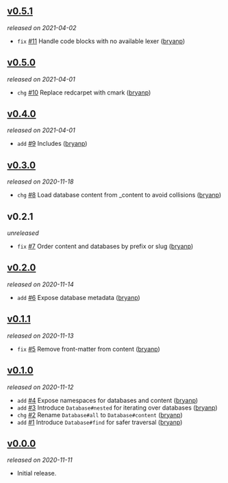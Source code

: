 ## [v0.5.1](https://github.com/metabahn/contentfs/releases/tag/v0.5.1)

*released on 2021-04-02*

  * `fix` [#11](https://github.com/metabahn/contentfs/pull/11) Handle code blocks with no available lexer ([bryanp](https://github.com/bryanp))

## [v0.5.0](https://github.com/metabahn/contentfs/releases/tag/v0.5.0)

*released on 2021-04-01*

  * `chg` [#10](https://github.com/metabahn/contentfs/pull/10) Replace redcarpet with cmark ([bryanp](https://github.com/bryanp))

## [v0.4.0](https://github.com/metabahn/contentfs/releases/tag/v0.4.0)

*released on 2021-04-01*

  * `add` [#9](https://github.com/metabahn/contentfs/pull/9) Includes ([bryanp](https://github.com/bryanp))

## [v0.3.0](https://github.com/metabahn/contentfs/releases/tag/v0.3.0)

*released on 2020-11-18*

  * `chg` [#8](https://github.com/metabahn/contentfs/pull/8) Load database content from _content to avoid collisions ([bryanp](https://github.com/bryanp))

## v0.2.1

*unreleased*

  * `fix` [#7](https://github.com/metabahn/contentfs/pull/7) Order content and databases by prefix or slug ([bryanp](https://github.com/bryanp))

## [v0.2.0](https://github.com/metabahn/contentfs/releases/tag/v0.2.0)

*released on 2020-11-14*

  * `add` [#6](https://github.com/metabahn/contentfs/pull/6) Expose database metadata ([bryanp](https://github.com/bryanp))

## [v0.1.1](https://github.com/metabahn/contentfs/releases/tag/v0.1.1)

*released on 2020-11-13*

  * `fix` [#5](https://github.com/metabahn/contentfs/pull/5) Remove front-matter from content ([bryanp](https://github.com/bryanp))

## [v0.1.0](https://github.com/metabahn/contentfs/releases/tag/v0.1.0)

*released on 2020-11-12*

  * `add` [#4](https://github.com/metabahn/contentfs/pull/4) Expose namespaces for databases and content ([bryanp](https://github.com/bryanp))
  * `add` [#3](https://github.com/metabahn/contentfs/pull/3) Introduce `Database#nested` for iterating over databases ([bryanp](https://github.com/bryanp))
  * `chg` [#2](https://github.com/metabahn/contentfs/pull/2) Rename `Database#all` to `Database#content` ([bryanp](https://github.com/bryanp))
  * `add` [#1](https://github.com/metabahn/contentfs/pull/1) Introduce `Database#find` for safer traversal ([bryanp](https://github.com/bryanp))

## [v0.0.0](https://github.com/metabahn/contentfs/releases/tag/v0.0.0)

*released on 2020-11-11*

  * Initial release.


